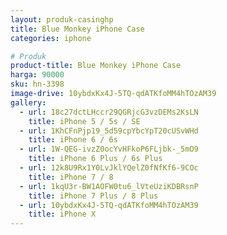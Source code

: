 ```yaml
---
layout: produk-casinghp
title: Blue Monkey iPhone Case
categories: iphone

# Produk
product-title: Blue Monkey iPhone Case
harga: 90000
sku: hn-3398
image-drive: 10ybdxKx4J-5TQ-qdATKfoMM4hTOzAM39
gallery:
  - url: 18c27dctLHccr29QGRjcG3vzDEMs2KsLN
    title: iPhone 5 / 5s / SE
  - url: 1KhCFnPjp19_5d59cpYbcYpT20cUSvWHd
    title: iPhone 6 / 6s
  - url: 1W-QEG-ivzZ0ocYvHFkoP6FLjbk-_5mO9
    title: iPhone 6 Plus / 6s Plus
  - url: 12k8U9Rx1Y0LvJklYQelZ0fNfKf6-9COc
    title: iPhone 7 / 8
  - url: 1kqU3r-BW1AOFW0tu6_lVteUziKDBRsnP
    title: iPhone 7 Plus / 8 Plus
  - url: 10ybdxKx4J-5TQ-qdATKfoMM4hTOzAM39
    title: iPhone X
---
```

